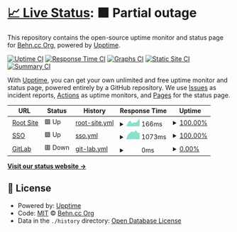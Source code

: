 # [📈 Live Status](https://status.behn.cc): <!--live status--> **🟧 Partial outage**

This repository contains the open-source uptime monitor and status page for [Behn.cc Org](https://status.behn.cc), powered by [Upptime](https://github.com/upptime/upptime).

[![Uptime CI](https://github.com/Behn-cc-org/Status/workflows/Uptime%20CI/badge.svg)](https://github.com/Behn-cc-org/Status/actions?query=workflow%3A%22Uptime+CI%22)
[![Response Time CI](https://github.com/Behn-cc-org/Status/workflows/Response%20Time%20CI/badge.svg)](https://github.com/Behn-cc-org/Status/actions?query=workflow%3A%22Response+Time+CI%22)
[![Graphs CI](https://github.com/Behn-cc-org/Status/workflows/Graphs%20CI/badge.svg)](https://github.com/Behn-cc-org/Status/actions?query=workflow%3A%22Graphs+CI%22)
[![Static Site CI](https://github.com/Behn-cc-org/Status/workflows/Static%20Site%20CI/badge.svg)](https://github.com/Behn-cc-org/Status/actions?query=workflow%3A%22Static+Site+CI%22)
[![Summary CI](https://github.com/Behn-cc-org/Status/workflows/Summary%20CI/badge.svg)](https://github.com/Behn-cc-org/Status/actions?query=workflow%3A%22Summary+CI%22)

With [Upptime](https://upptime.js.org), you can get your own unlimited and free uptime monitor and status page, powered entirely by a GitHub repository. We use [Issues](https://github.com/Behn-cc-org/Status/issues) as incident reports, [Actions](https://github.com/Behn-cc-org/Status/actions) as uptime monitors, and [Pages](https://status.behn.cc) for the status page.

<!--start: status pages-->
<!-- This summary is generated by Upptime (https://github.com/upptime/upptime) -->
<!-- Do not edit this manually, your changes will be overwritten -->
<!-- prettier-ignore -->
| URL | Status | History | Response Time | Uptime |
| --- | ------ | ------- | ------------- | ------ |
| <img alt="" src="https://favicons.githubusercontent.com/behn.cc" height="13"> [Root Site](https://behn.cc) | 🟩 Up | [root-site.yml](https://github.com/Behn-cc-org/Status/commits/HEAD/history/root-site.yml) | <details><summary><img alt="Response time graph" src="./graphs/root-site/response-time-week.png" height="20"> 166ms</summary><br><a href="https://status.behn.cc/history/root-site"><img alt="Response time 161" src="https://img.shields.io/endpoint?url=https%3A%2F%2Fraw.githubusercontent.com%2FBehn-cc-org%2FStatus%2FHEAD%2Fapi%2Froot-site%2Fresponse-time.json"></a><br><a href="https://status.behn.cc/history/root-site"><img alt="24-hour response time 181" src="https://img.shields.io/endpoint?url=https%3A%2F%2Fraw.githubusercontent.com%2FBehn-cc-org%2FStatus%2FHEAD%2Fapi%2Froot-site%2Fresponse-time-day.json"></a><br><a href="https://status.behn.cc/history/root-site"><img alt="7-day response time 166" src="https://img.shields.io/endpoint?url=https%3A%2F%2Fraw.githubusercontent.com%2FBehn-cc-org%2FStatus%2FHEAD%2Fapi%2Froot-site%2Fresponse-time-week.json"></a><br><a href="https://status.behn.cc/history/root-site"><img alt="30-day response time 161" src="https://img.shields.io/endpoint?url=https%3A%2F%2Fraw.githubusercontent.com%2FBehn-cc-org%2FStatus%2FHEAD%2Fapi%2Froot-site%2Fresponse-time-month.json"></a><br><a href="https://status.behn.cc/history/root-site"><img alt="1-year response time 161" src="https://img.shields.io/endpoint?url=https%3A%2F%2Fraw.githubusercontent.com%2FBehn-cc-org%2FStatus%2FHEAD%2Fapi%2Froot-site%2Fresponse-time-year.json"></a></details> | <details><summary><a href="https://status.behn.cc/history/root-site">100.00%</a></summary><a href="https://status.behn.cc/history/root-site"><img alt="All-time uptime 100.00%" src="https://img.shields.io/endpoint?url=https%3A%2F%2Fraw.githubusercontent.com%2FBehn-cc-org%2FStatus%2FHEAD%2Fapi%2Froot-site%2Fuptime.json"></a><br><a href="https://status.behn.cc/history/root-site"><img alt="24-hour uptime 100.00%" src="https://img.shields.io/endpoint?url=https%3A%2F%2Fraw.githubusercontent.com%2FBehn-cc-org%2FStatus%2FHEAD%2Fapi%2Froot-site%2Fuptime-day.json"></a><br><a href="https://status.behn.cc/history/root-site"><img alt="7-day uptime 100.00%" src="https://img.shields.io/endpoint?url=https%3A%2F%2Fraw.githubusercontent.com%2FBehn-cc-org%2FStatus%2FHEAD%2Fapi%2Froot-site%2Fuptime-week.json"></a><br><a href="https://status.behn.cc/history/root-site"><img alt="30-day uptime 100.00%" src="https://img.shields.io/endpoint?url=https%3A%2F%2Fraw.githubusercontent.com%2FBehn-cc-org%2FStatus%2FHEAD%2Fapi%2Froot-site%2Fuptime-month.json"></a><br><a href="https://status.behn.cc/history/root-site"><img alt="1-year uptime 100.00%" src="https://img.shields.io/endpoint?url=https%3A%2F%2Fraw.githubusercontent.com%2FBehn-cc-org%2FStatus%2FHEAD%2Fapi%2Froot-site%2Fuptime-year.json"></a></details>
| <img alt="" src="https://favicons.githubusercontent.com/sso.behn.cc" height="13"> [SSO](https://sso.behn.cc) | 🟩 Up | [sso.yml](https://github.com/Behn-cc-org/Status/commits/HEAD/history/sso.yml) | <details><summary><img alt="Response time graph" src="./graphs/sso/response-time-week.png" height="20"> 1073ms</summary><br><a href="https://status.behn.cc/history/sso"><img alt="Response time 993" src="https://img.shields.io/endpoint?url=https%3A%2F%2Fraw.githubusercontent.com%2FBehn-cc-org%2FStatus%2FHEAD%2Fapi%2Fsso%2Fresponse-time.json"></a><br><a href="https://status.behn.cc/history/sso"><img alt="24-hour response time 838" src="https://img.shields.io/endpoint?url=https%3A%2F%2Fraw.githubusercontent.com%2FBehn-cc-org%2FStatus%2FHEAD%2Fapi%2Fsso%2Fresponse-time-day.json"></a><br><a href="https://status.behn.cc/history/sso"><img alt="7-day response time 1073" src="https://img.shields.io/endpoint?url=https%3A%2F%2Fraw.githubusercontent.com%2FBehn-cc-org%2FStatus%2FHEAD%2Fapi%2Fsso%2Fresponse-time-week.json"></a><br><a href="https://status.behn.cc/history/sso"><img alt="30-day response time 993" src="https://img.shields.io/endpoint?url=https%3A%2F%2Fraw.githubusercontent.com%2FBehn-cc-org%2FStatus%2FHEAD%2Fapi%2Fsso%2Fresponse-time-month.json"></a><br><a href="https://status.behn.cc/history/sso"><img alt="1-year response time 993" src="https://img.shields.io/endpoint?url=https%3A%2F%2Fraw.githubusercontent.com%2FBehn-cc-org%2FStatus%2FHEAD%2Fapi%2Fsso%2Fresponse-time-year.json"></a></details> | <details><summary><a href="https://status.behn.cc/history/sso">100.00%</a></summary><a href="https://status.behn.cc/history/sso"><img alt="All-time uptime 100.00%" src="https://img.shields.io/endpoint?url=https%3A%2F%2Fraw.githubusercontent.com%2FBehn-cc-org%2FStatus%2FHEAD%2Fapi%2Fsso%2Fuptime.json"></a><br><a href="https://status.behn.cc/history/sso"><img alt="24-hour uptime 100.00%" src="https://img.shields.io/endpoint?url=https%3A%2F%2Fraw.githubusercontent.com%2FBehn-cc-org%2FStatus%2FHEAD%2Fapi%2Fsso%2Fuptime-day.json"></a><br><a href="https://status.behn.cc/history/sso"><img alt="7-day uptime 100.00%" src="https://img.shields.io/endpoint?url=https%3A%2F%2Fraw.githubusercontent.com%2FBehn-cc-org%2FStatus%2FHEAD%2Fapi%2Fsso%2Fuptime-week.json"></a><br><a href="https://status.behn.cc/history/sso"><img alt="30-day uptime 100.00%" src="https://img.shields.io/endpoint?url=https%3A%2F%2Fraw.githubusercontent.com%2FBehn-cc-org%2FStatus%2FHEAD%2Fapi%2Fsso%2Fuptime-month.json"></a><br><a href="https://status.behn.cc/history/sso"><img alt="1-year uptime 100.00%" src="https://img.shields.io/endpoint?url=https%3A%2F%2Fraw.githubusercontent.com%2FBehn-cc-org%2FStatus%2FHEAD%2Fapi%2Fsso%2Fuptime-year.json"></a></details>
| <img alt="" src="https://favicons.githubusercontent.com/gitlab.infra.behn.cc" height="13"> [GitLab](https://gitlab.infra.behn.cc) | 🟥 Down | [git-lab.yml](https://github.com/Behn-cc-org/Status/commits/HEAD/history/git-lab.yml) | <details><summary><img alt="Response time graph" src="./graphs/git-lab/response-time-week.png" height="20"> 0ms</summary><br><a href="https://status.behn.cc/history/git-lab"><img alt="Response time 0" src="https://img.shields.io/endpoint?url=https%3A%2F%2Fraw.githubusercontent.com%2FBehn-cc-org%2FStatus%2FHEAD%2Fapi%2Fgit-lab%2Fresponse-time.json"></a><br><a href="https://status.behn.cc/history/git-lab"><img alt="24-hour response time 0" src="https://img.shields.io/endpoint?url=https%3A%2F%2Fraw.githubusercontent.com%2FBehn-cc-org%2FStatus%2FHEAD%2Fapi%2Fgit-lab%2Fresponse-time-day.json"></a><br><a href="https://status.behn.cc/history/git-lab"><img alt="7-day response time 0" src="https://img.shields.io/endpoint?url=https%3A%2F%2Fraw.githubusercontent.com%2FBehn-cc-org%2FStatus%2FHEAD%2Fapi%2Fgit-lab%2Fresponse-time-week.json"></a><br><a href="https://status.behn.cc/history/git-lab"><img alt="30-day response time 0" src="https://img.shields.io/endpoint?url=https%3A%2F%2Fraw.githubusercontent.com%2FBehn-cc-org%2FStatus%2FHEAD%2Fapi%2Fgit-lab%2Fresponse-time-month.json"></a><br><a href="https://status.behn.cc/history/git-lab"><img alt="1-year response time 0" src="https://img.shields.io/endpoint?url=https%3A%2F%2Fraw.githubusercontent.com%2FBehn-cc-org%2FStatus%2FHEAD%2Fapi%2Fgit-lab%2Fresponse-time-year.json"></a></details> | <details><summary><a href="https://status.behn.cc/history/git-lab">0.00%</a></summary><a href="https://status.behn.cc/history/git-lab"><img alt="All-time uptime 0.00%" src="https://img.shields.io/endpoint?url=https%3A%2F%2Fraw.githubusercontent.com%2FBehn-cc-org%2FStatus%2FHEAD%2Fapi%2Fgit-lab%2Fuptime.json"></a><br><a href="https://status.behn.cc/history/git-lab"><img alt="24-hour uptime 0.00%" src="https://img.shields.io/endpoint?url=https%3A%2F%2Fraw.githubusercontent.com%2FBehn-cc-org%2FStatus%2FHEAD%2Fapi%2Fgit-lab%2Fuptime-day.json"></a><br><a href="https://status.behn.cc/history/git-lab"><img alt="7-day uptime 0.00%" src="https://img.shields.io/endpoint?url=https%3A%2F%2Fraw.githubusercontent.com%2FBehn-cc-org%2FStatus%2FHEAD%2Fapi%2Fgit-lab%2Fuptime-week.json"></a><br><a href="https://status.behn.cc/history/git-lab"><img alt="30-day uptime 0.00%" src="https://img.shields.io/endpoint?url=https%3A%2F%2Fraw.githubusercontent.com%2FBehn-cc-org%2FStatus%2FHEAD%2Fapi%2Fgit-lab%2Fuptime-month.json"></a><br><a href="https://status.behn.cc/history/git-lab"><img alt="1-year uptime 0.00%" src="https://img.shields.io/endpoint?url=https%3A%2F%2Fraw.githubusercontent.com%2FBehn-cc-org%2FStatus%2FHEAD%2Fapi%2Fgit-lab%2Fuptime-year.json"></a></details>

<!--end: status pages-->

[**Visit our status website →**](https://status.behn.cc)

## 📄 License

- Powered by: [Upptime](https://github.com/upptime/upptime)
- Code: [MIT](./LICENSE) © [Behn.cc Org](https://status.behn.cc)
- Data in the `./history` directory: [Open Database License](https://opendatacommons.org/licenses/odbl/1-0/)
